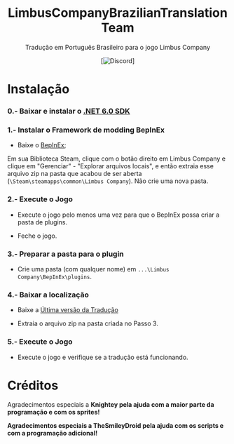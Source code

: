 <div align="center">
   
# LimbusCompanyBrazilianTranslationTeam
Tradução em Português Brasileiro para o jogo Limbus Company

[![Discord](https://img.shields.io/badge/Discord%20Brasileiro%20da%20PM-641E16?style=plastic&logo=discord&logoColor=473DBF&link=)]
</div>

# Instalação

### 0.- Baixar e instalar o [.NET 6.0 SDK](https://dotnet.microsoft.com/en-us/download/dotnet/thank-you/sdk-6.0.413-windows-x64-installer)

### 1.- Instalar o Framework de modding BepInEx

   - Baixe o [BepInEx](https://builds.bepinex.dev/projects/bepinex_be/674/BepInEx-Unity.IL2CPP-win-x64-6.0.0-be.674%2B82077ec.zip);

   Em sua Biblioteca Steam, clique com o botão direito em Limbus Company e clique em "Gerenciar" - "Explorar arquivos locais", e então extraia esse arquivo zip na pasta que acabou de ser aberta (``\Steam\steamapps\common\Limbus Company``). Não crie uma nova pasta.

### 2.- Execute o Jogo

   - Execute o jogo pelo menos uma vez para que o BepInEx possa criar a pasta de plugins.

   - Feche o jogo.

### 3.- Preparar a pasta para o plugin

   - Crie uma pasta (com qualquer nome) em ``...\Limbus Company\BepInEx\plugins``.

### 4.- Baixar a localização

   - Baixe a [Última versão da Tradução](https://github.com/Eike-Felipe/LimbusCompanyBrazilianTranslationTeam/releases)

   - Extraia o arquivo zip na pasta criada no Passo 3.

### 5.- Execute o Jogo

   - Execute o jogo e verifique se a tradução está funcionando.

# Créditos
Agradecimentos especiais a <b>Knightey<b> pela ajuda com a maior parte da programação e com os sprites!

Agradecimentos especiais a <b>TheSmileyDroid<b> pela ajuda com os scripts e com a programação adicional!
